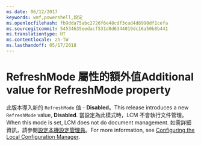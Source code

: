```yaml
---
ms.date: 06/12/2017
keywords: wmf,powershell,設定
ms.openlocfilehash: fb9dda75abc2726f6e48cdf3cad4d8990df1cefa
ms.sourcegitcommit: 54534635eedacf531d8d6344019dc16a50b8b441
ms.translationtype: HT
ms.contentlocale: zh-TW
ms.lasthandoff: 05/17/2018
---
```

# <a name="additional-value-for-refreshmode-property"></a><span data-ttu-id="3d850-102">RefreshMode 屬性的額外值</span><span class="sxs-lookup"><span data-stu-id="3d850-102">Additional value for RefreshMode property</span></span>

<span data-ttu-id="3d850-103">此版本導入新的 `RefreshMode` 值 - **Disabled**。</span><span class="sxs-lookup"><span data-stu-id="3d850-103">This release introduces a new `RefreshMode` value, **Disabled**.</span></span> <span data-ttu-id="3d850-104">當設定為此模式時，LCM 不會執行文件管理。</span><span class="sxs-lookup"><span data-stu-id="3d850-104">When this mode is set, LCM does not do document management.</span></span> <span data-ttu-id="3d850-105">如需詳細資訊，請參閱[設定本機設定管理員](https://msdn.microsoft.com/powershell/dsc/metaconfig)。</span><span class="sxs-lookup"><span data-stu-id="3d850-105">For more information, see [Configuring the Local Configuration Manager](https://msdn.microsoft.com/powershell/dsc/metaconfig).</span></span>
